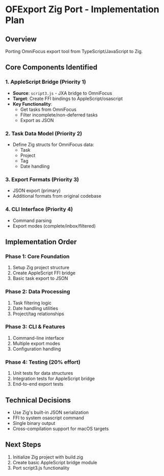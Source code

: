 # OFExport Zig Port - Implementation Plan

## Overview
Porting OmniFocus export tool from TypeScript/JavaScript to Zig.

## Core Components Identified

### 1. AppleScript Bridge (Priority 1)
- **Source**: `script3.js` - JXA bridge to OmniFocus
- **Target**: Create FFI bindings to AppleScript/osascript
- **Key Functionality**:
  - Get tasks from OmniFocus
  - Filter incomplete/non-deferred tasks
  - Export as JSON

### 2. Task Data Model (Priority 2)
- Define Zig structs for OmniFocus data:
  - Task
  - Project
  - Tag
  - Date handling

### 3. Export Formats (Priority 3)
- JSON export (primary)
- Additional formats from original codebase

### 4. CLI Interface (Priority 4)
- Command parsing
- Export modes (complete/inbox/filtered)

## Implementation Order

### Phase 1: Core Foundation
1. Setup Zig project structure
2. Create AppleScript FFI bridge
3. Basic task export to JSON

### Phase 2: Data Processing
1. Task filtering logic
2. Date handling utilities
3. Project/tag relationships

### Phase 3: CLI & Features
1. Command-line interface
2. Multiple export modes
3. Configuration handling

### Phase 4: Testing (20% effort)
1. Unit tests for data structures
2. Integration tests for AppleScript bridge
3. End-to-end export tests

## Technical Decisions

- Use Zig's built-in JSON serialization
- FFI to system osascript command
- Single binary output
- Cross-compilation support for macOS targets

## Next Steps
1. Initialize Zig project with build.zig
2. Create basic AppleScript bridge module
3. Port script3.js functionality